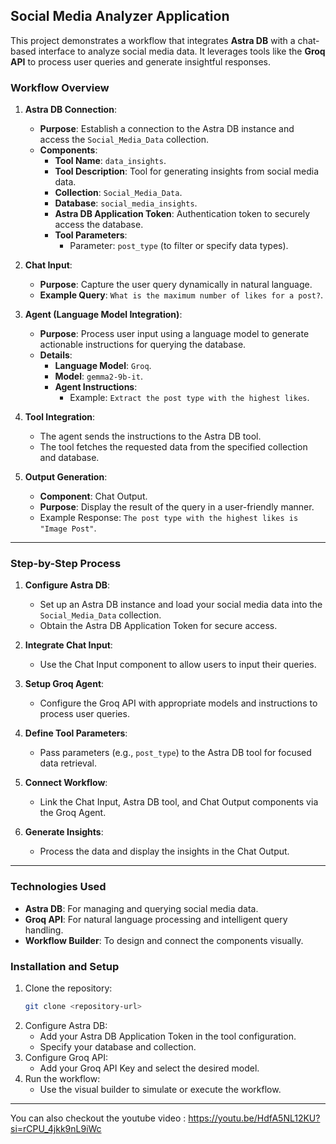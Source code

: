 
## Social Media Analyzer Application

This project demonstrates a workflow that integrates **Astra DB** with a chat-based interface to analyze social media data. It leverages tools like the **Groq API** to process user queries and generate insightful responses.

### Workflow Overview
 
1. **Astra DB Connection**:
    - **Purpose**: Establish a connection to the Astra DB instance and access the `Social_Media_Data` collection.
    - **Components**:
        - **Tool Name**: `data_insights`.
        - **Tool Description**: Tool for generating insights from social media data. 
        - **Collection**: `Social_Media_Data`.
        - **Database**: `social_media_insights`.
        - **Astra DB Application Token**: Authentication token to securely access the database.
        - **Tool Parameters**:
            - Parameter: `post_type` (to filter or specify data types).

2. **Chat Input**:
    - **Purpose**: Capture the user query dynamically in natural language.
    - **Example Query**: `What is the maximum number of likes for a post?`.

3. **Agent (Language Model Integration)**:
    - **Purpose**: Process user input using a language model to generate actionable instructions for querying the database.
    - **Details**:
        - **Language Model**: `Groq`.
        - **Model**: `gemma2-9b-it`.
        - **Agent Instructions**:
            - Example: `Extract the post type with the highest likes`.

4. **Tool Integration**: 
    - The agent sends the instructions to the Astra DB tool. 
    - The tool fetches the requested data from the specified collection and database.

5. **Output Generation**:
    - **Component**: Chat Output.
    - **Purpose**: Display the result of the query in a user-friendly manner.
    - Example Response: `The post type with the highest likes is "Image Post"`.

---

### Step-by-Step Process

1. **Configure Astra DB**:
   - Set up an Astra DB instance and load your social media data into the `Social_Media_Data` collection.
   - Obtain the Astra DB Application Token for secure access.

2. **Integrate Chat Input**:
   - Use the Chat Input component to allow users to input their queries.

3. **Setup Groq Agent**:
   - Configure the Groq API with appropriate models and instructions to process user queries.

4. **Define Tool Parameters**:
   - Pass parameters (e.g., `post_type`) to the Astra DB tool for focused data retrieval.

5. **Connect Workflow**:
   - Link the Chat Input, Astra DB tool, and Chat Output components via the Groq Agent.

6. **Generate Insights**:
   - Process the data and display the insights in the Chat Output.

---

### Technologies Used

- **Astra DB**: For managing and querying social media data.
- **Groq API**: For natural language processing and intelligent query handling.
- **Workflow Builder**: To design and connect the components visually.

### Installation and Setup

1. Clone the repository:
   ```bash
   git clone <repository-url>
   ```
2. Configure Astra DB:
   - Add your Astra DB Application Token in the tool configuration.
   - Specify your database and collection.
3. Configure Groq API:
   - Add your Groq API Key and select the desired model.
4. Run the workflow:
   - Use the visual builder to simulate or execute the workflow.

---

You can also checkout the youtube video  :  https://youtu.be/HdfA5NL12KU?si=rCPU_4jkk9nL9iWc
